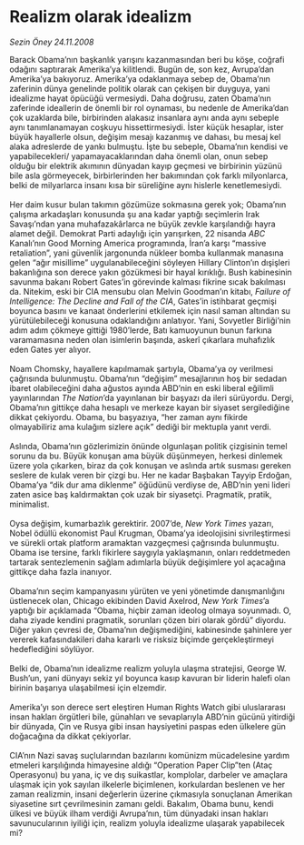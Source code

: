 # Realizm olarak idealizm

*Sezin Öney 24.11.2008*

<div class="taraf_structure_2col_1zq">
<div class="margen_n">



 <p>Barack Obama’nın başkanlık yarışını kazanmasından beri bu köşe, coğrafi odağını saptırarak Amerika’ya kilitlendi. Bugün de, son kez, Avrupa’dan Amerika’ya bakıyoruz. Amerika’ya odaklanmaya sebep de, Obama’nın zaferinin dünya genelinde politik olarak can çekişen bir duyguya, yani idealizme hayat öpücüğü vermesiydi. Daha doğrusu, zaten Obama’nın zaferinde ideallerin de önemli bir rol oynaması, bu nedenle de Amerika’dan çok uzaklarda bile, birbirinden alakasız insanlara aynı anda aynı sebeple aynı tanımlanamayan coşkuyu hissettirmesiydi. İster küçük hesaplar, ister büyük hayallerle olsun, değişim mesajı kazanmış ve dahası, bu mesaj kel alaka adreslerde de yankı bulmuştu. İşte bu sebeple, Obama’nın kendisi ve yapabilecekleri/ yapamayacaklarından daha önemli olan, onun sebep olduğu bir elektrik akımının dünyadan kayıp geçmesi ve birbirinin yüzünü bile asla görmeyecek, birbirlerinden her bakımından çok farklı milyonlarca, belki de milyarlarca insanı kısa bir süreliğine aynı hislerle kenetlemesiydi. <br/><br/>Her daim kusur bulan takımın gözümüze sokmasına gerek yok; Obama’nın çalışma arkadaşları konusunda şu ana kadar yaptığı seçimlerin Irak Savaşı’ndan yana muhafazakârlarca ne büyük zevkle karşılandığı hayra alamet değil. Demokrat Parti adaylığı için yarışırken, 22 nisanda <i>ABC</i> Kanalı’nın Good Morning America programında, İran’a karşı “massive retaliation”, yani güvenlik jargonunda nükleer bomba kullanmak manasına gelen “ağır misillime” uygulanabileceğini söyleyen Hillary Clinton’ın dışişleri bakanlığına son derece yakın gözükmesi bir hayal kırıklığı. Bush kabinesinin savunma bakanı Robert Gates’in görevinde kalması fikrine sıcak bakılması da. Nitekim, eski bir CIA mensubu olan Melvin Goodman’ın kitabı, <i>Failure of Intelligence: The Decline and Fall of the CIA</i>, Gates’in istihbarat geçmişi boyunca basını ve kanaat önderlerini etkilemek için nasıl saman altından su yürütülebileceği konusuna odaklandığını anlatıyor. Yani, Sovyetler Birliği’nin adım adım çökmeye gittiği 1980’lerde, Batı kamuoyunun bunun farkına varamamasına neden olan isimlerin başında, askerî çıkarlara muhafızlık eden Gates yer alıyor. <br/><br/>Noam Chomsky, hayallere kapılmamak şartıyla, Obama’ya oy verilmesi çağrısında bulunmuştu. Obama’nın “değişim” mesajlarının hoş bir sedadan ibaret olabileceğini daha ağustos ayında ABD’nin en eski liberal eğilimli yayınlarından <i>The Nation</i>’da yayınlanan bir başyazı da ileri sürüyordu. Dergi, Obama’nın gittikçe daha hesaplı ve merkeze kayan bir siyaset sergilediğine dikkat çekiyordu. Obama, bu başyazıya, “her zaman aynı fikirde olmayabiliriz ama kulağım sizlere açık” dediği bir mektupla yanıt verdi. <br/><br/>Aslında, Obama’nın gözlerimizin önünde olgunlaşan politik çizgisinin temel sorunu da bu. Büyük konuşan ama büyük düşünmeyen, herkesi dinlemek üzere yola çıkarken, biraz da çok konuşan ve aslında artık susması gereken seslere de kulak veren bir çizgi bu. Her ne kadar Başbakan Tayyip Erdoğan, Obama’ya “dik dur ama diklenme” öğüdünü verdiyse de, ABD’nin yeni lideri zaten asice baş kaldırmaktan çok uzak bir siyasetçi. Pragmatik, pratik, minimalist. <br/><br/>Oysa değişim, kumarbazlık gerektirir. 2007’de, <i>New York Times</i> yazarı, Nobel ödüllü ekonomist Paul Krugman, Obama’ya ideolojisini sivrileştirmesi ve sürekli ortak platform aramaktan vazgeçmesi çağrısında bulunmuştu. Obama ise tersine, farklı fikirlere saygıyla yaklaşmanın, onları reddetmeden tartarak sentezlemenin sağlam adımlarla büyük değişimlere yol açacağına gittikçe daha fazla inanıyor. <br/><br/>Obama’nın seçim kampanyasını yürüten ve yeni yönetimde danışmanlığını üstlenecek olan, Chicago ekibinden David Axelrod, <i>New York Times</i>’a yaptığı bir açıklamada “Obama, hiçbir zaman ideolog olmaya soyunmadı. O, daha ziyade kendini pragmatik, sorunları çözen biri olarak gördü” diyordu. Diğer yakın çevresi de, Obama’nın değişmediğini, kabinesinde şahinlere yer vererek kafasındakileri daha kararlı ve risksiz biçimde gerçekleştirmeyi hedeflediğini söylüyor. <br/><br/>Belki de, Obama’nın idealizme realizm yoluyla ulaşma stratejisi, George W. Bush’un, yani dünyayı sekiz yıl boyunca kasıp kavuran bir liderin halefi olan birinin başarıya ulaşabilmesi için elzemdir. <br/><br/>Amerika’yı son derece sert eleştiren Human Rights Watch gibi uluslararası insan hakları örgütleri bile, günahları ve sevaplarıyla ABD’nin gücünü yitirdiği bir dünyada, Çin ve Rusya gibi insan haysiyetini paspas eden ülkelere gün doğacağına da dikkat çekiyorlar. <br/><br/>CIA’nın Nazi savaş suçlularından bazılarını komünizm mücadelesine yardım etmeleri karşılığında himayesine aldığı “Operation Paper Clip”ten (Ataç Operasyonu) bu yana, iç ve dış suikastlar, komplolar, darbeler ve amaçlara ulaşmak için yok sayılan ilkelerle biçimlenen, korkulardan beslenen ve her zaman realizmin, insani değerlerin üzerine çıkmasıyla sonuçlanan Amerikan siyasetine sırt çevrilmesinin zamanı geldi. Bakalım, Obama bunu, kendi ülkesi ve büyük ilham verdiği Avrupa’nın, tüm dünyadaki insan hakları savunucularının iyiliği için, realizm yoluyla idealizme ulaşarak yapabilecek mi?</p>

<br/>


<div id="taraf_not">
</div>

</div>


</div>
